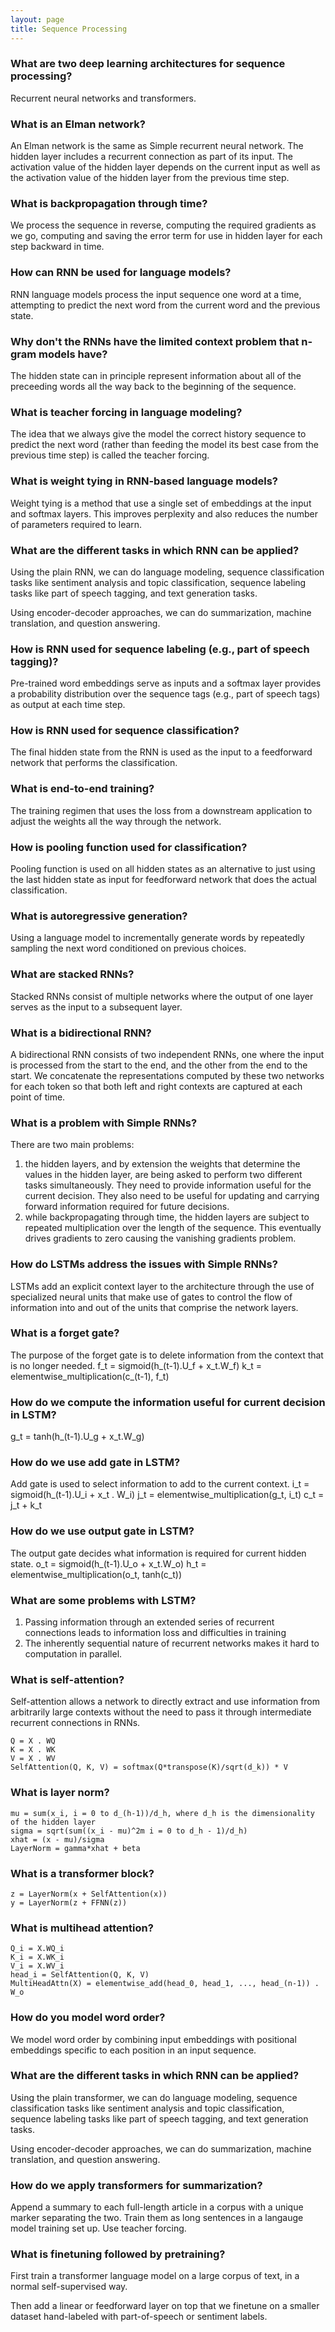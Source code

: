 ```yaml
---
layout: page
title: Sequence Processing
---
```


### What are two deep learning architectures for sequence processing?
Recurrent neural networks and transformers.

### What is an Elman network?
An Elman network is the same as Simple recurrent neural network. The hidden layer includes a recurrent connection as part of its input. The activation value of the hidden layer depends on the current input as well as the activation value of the hidden layer from the previous time step.

### What is backpropagation through time?
We process the sequence in reverse, computing the required gradients as we go, computing and saving the error term for use in hidden layer for each step backward in time.

### How can RNN be used for language models?
RNN language models process the input sequence one word at a time, attempting to predict the next word from the current word and the previous state.

### Why don't the RNNs have the limited context problem that n-gram models have?
The hidden state can in principle represent information about all of the preceeding words all the way back to the beginning of the sequence.

### What is teacher forcing in language modeling?
The idea that we always give the model the correct history sequence to predict the next word (rather than feeding the model its best case from the previous time step) is called the teacher forcing.

### What is weight tying in RNN-based language models?
Weight tying is a method that use a single set of embeddings at the input and softmax layers. This improves perplexity and also reduces the number of parameters required to learn.

### What are the different tasks in which RNN can be applied?
Using the plain RNN, we can do language modeling, sequence classification tasks like sentiment analysis and topic classification, sequence labeling tasks like part of speech tagging, and text generation tasks.

Using encoder-decoder approaches, we can do summarization, machine translation, and question answering.

### How is RNN used for sequence labeling (e.g., part of speech tagging)?
Pre-trained word embeddings serve as inputs and a softmax layer provides a probability distribution over the sequence tags (e.g., part of speech tags) as output at each time step.

### How is RNN used for sequence classification?
The final hidden state from the RNN is used as the input to a feedforward network that performs the classification.

### What is end-to-end training?
The training regimen that uses the loss from a downstream application to adjust the weights all the way through the network.

### How is pooling function used for classification?
Pooling function is used on all hidden states as an alternative to just using the last hidden state as input for feedforward network that does the actual classification.

### What is autoregressive generation?
Using a language model to incrementally generate words by repeatedly sampling the next word conditioned on previous choices.

### What are stacked RNNs?
Stacked RNNs consist of multiple networks where the output of one layer serves as the input to a subsequent layer.

### What is a bidirectional RNN?
A bidirectional RNN consists of two independent RNNs, one where the input is processed from the start to the end, and the other from the end to the start. We concatenate the representations computed by these two networks for each token so that both left and right contexts are captured at each point of time.

### What is a problem with Simple RNNs?
There are two main problems:
1. the hidden layers, and by extension the weights that determine the values in the hidden layer, are being asked to perform two different tasks simultaneously. They need to provide information useful for the current decision. They also need to be useful for updating and carrying forward information required for future decisions.
1. while backpropagating through time, the hidden layers are subject to repeated multiplication over the length of the sequence. This eventually drives gradients to zero causing the vanishing gradients problem.

### How do LSTMs address the issues with Simple RNNs?
LSTMs add an explicit context layer to the architecture through the use of specialized neural units that make use of gates to control the flow of information into and out of the units that comprise the network layers.

### What is a forget gate?
The purpose of the forget gate is to delete information from the context that is no longer needed.
f_t = sigmoid(h_(t-1).U_f + x_t.W_f)
k_t = elementwise_multiplication(c_(t-1), f_t)

### How do we compute the information useful for current decision in LSTM?
g_t = tanh(h_(t-1).U_g + x_t.W_g)

### How do we use add gate in LSTM?
Add gate is used to select information to add to the current context.
i_t = sigmoid(h_(t-1).U_i + x_t . W_i)
j_t = elementwise_multiplication(g_t, i_t)
c_t = j_t + k_t

### How do we use output gate in LSTM?
The output gate decides what information is required for current hidden state.
o_t = sigmoid(h_(t-1).U_o + x_t.W_o)
h_t = elementwise_multiplication(o_t, tanh(c_t))

### What are some problems with LSTM?
1) Passing information through an extended series of recurrent connections leads to information loss and difficulties in training
1) The inherently sequential nature of recurrent networks makes it hard to computation in parallel.

### What is self-attention?
Self-attention allows a network to directly extract and use information from arbitrarily large contexts without the need to pass it through intermediate recurrent connections in RNNs.
```
Q = X . WQ
K = X . WK
V = X . WV
SelfAttention(Q, K, V) = softmax(Q*transpose(K)/sqrt(d_k)) * V
```

### What is layer norm?
```
mu = sum(x_i, i = 0 to d_(h-1))/d_h, where d_h is the dimensionality of the hidden layer
sigma = sqrt(sum((x_i - mu)^2m i = 0 to d_h - 1)/d_h)
xhat = (x - mu)/sigma
LayerNorm = gamma*xhat + beta
```

### What is a transformer block?
```
z = LayerNorm(x + SelfAttention(x))
y = LayerNorm(z + FFNN(z))
```

### What is multihead attention?
```
Q_i = X.WQ_i
K_i = X.WK_i
V_i = X.WV_i
head_i = SelfAttention(Q, K, V)
MultiHeadAttn(X) = elementwise_add(head_0, head_1, ..., head_(n-1)) . W_o
```

### How do you model word order?
We model word order by combining input embeddings with positional embeddings specific to each position in an input sequence.

### What are the different tasks in which RNN can be applied?
Using the plain transformer, we can do language modeling, sequence classification tasks like sentiment analysis and topic classification, sequence labeling tasks like part of speech tagging, and text generation tasks.

Using encoder-decoder approaches, we can do summarization, machine translation, and question answering.

### How do we apply transformers for summarization?
Append a summary to each full-length article in a corpus with a unique marker separating the two. Train them as long sentences in a langauge model training set up. Use teacher forcing.

### What is finetuning followed by pretraining?
First train a transformer language model on a large corpus of text, in a normal self-supervised way.

Then add a linear or feedforward layer on top that we finetune on a smaller dataset hand-labeled with part-of-speech or sentiment labels.